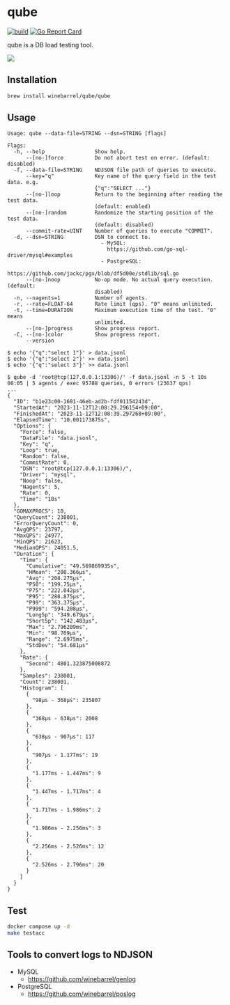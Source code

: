 # qube

[![build](https://github.com/winebarrel/qube/actions/workflows/test.yml/badge.svg)](https://github.com/winebarrel/qube/actions/workflows/test.yml)
[![Go Report Card](https://goreportcard.com/badge/github.com/winebarrel/qube)](https://goreportcard.com/report/github.com/winebarrel/qube)

qube is a DB load testing tool.

![](https://github.com/winebarrel/qube/assets/117768/d7c42cb0-c3eb-4522-b74c-0b05a6fcc2ed)

## Installation

```sh
brew install winebarrel/qube/qube
```

## Usage

```
Usage: qube --data-file=STRING --dsn=STRING [flags]

Flags:
  -h, --help                Show help.
      --[no-]force          Do not abort test on error. (default: disabled)
  -f, --data-file=STRING    NDJSON file path of queries to execute.
      --key="q"             Key name of the query field in the test data. e.g.
                            {"q":"SELECT ..."}
      --[no-]loop           Return to the beginning after reading the test data.
                            (default: enabled)
      --[no-]random         Randomize the starting position of the test data.
                            (default: disabled)
      --commit-rate=UINT    Number of queries to execute "COMMIT".
  -d, --dsn=STRING          DSN to connect to.
                              - MySQL:
                                https://github.com/go-sql-driver/mysql#examples
                              - PostgreSQL:
                                https://github.com/jackc/pgx/blob/df5d00e/stdlib/sql.go
      --[no-]noop           No-op mode. No actual query execution. (default:
                            disabled)
  -n, --nagents=1           Number of agents.
  -r, --rate=FLOAT-64       Rate limit (qps). "0" means unlimited.
  -t, --time=DURATION       Maximum execution time of the test. "0" means
                            unlimited.
      --[no-]progress       Show progress report.
  -C, --[no-]color          Show progress report.
      --version

```

```
$ echo '{"q":"select 1"}' > data.jsonl
$ echo '{"q":"select 2"}' >> data.jsonl
$ echo '{"q":"select 3"}' >> data.jsonl

$ qube -d 'root@tcp(127.0.0.1:13306)/' -f data.jsonl -n 5 -t 10s
00:05 | 5 agents / exec 95788 queries, 0 errors (23637 qps)
...
{
  "ID": "b1e23c00-1601-46eb-ad2b-fdf01154243d",
  "StartedAt": "2023-11-12T12:08:29.296154+09:00",
  "FinishedAt": "2023-11-12T12:08:39.297268+09:00",
  "ElapsedTime": "10.001173875s",
  "Options": {
    "Force": false,
    "DataFile": "data.jsonl",
    "Key": "q",
    "Loop": true,
    "Random": false,
    "CommitRate": 0,
    "DSN": "root@tcp(127.0.0.1:13306)/",
    "Driver": "mysql",
    "Noop": false,
    "Nagents": 5,
    "Rate": 0,
    "Time": "10s"
  },
  "GOMAXPROCS": 10,
  "QueryCount": 238001,
  "ErrorQueryCount": 0,
  "AvgQPS": 23797,
  "MaxQPS": 24977,
  "MinQPS": 21623,
  "MedianQPS": 24051.5,
  "Duration": {
    "Time": {
      "Cumulative": "49.569869935s",
      "HMean": "200.366µs",
      "Avg": "208.275µs",
      "P50": "199.75µs",
      "P75": "222.042µs",
      "P95": "288.875µs",
      "P99": "363.375µs",
      "P999": "594.208µs",
      "Long5p": "349.679µs",
      "Short5p": "142.483µs",
      "Max": "2.796209ms",
      "Min": "98.709µs",
      "Range": "2.6975ms",
      "StdDev": "54.681µs"
    },
    "Rate": {
      "Second": 4801.323875008872
    },
    "Samples": 238001,
    "Count": 238001,
    "Histogram": [
      {
        "98µs - 368µs": 235807
      },
      {
        "368µs - 638µs": 2008
      },
      {
        "638µs - 907µs": 117
      },
      {
        "907µs - 1.177ms": 19
      },
      {
        "1.177ms - 1.447ms": 9
      },
      {
        "1.447ms - 1.717ms": 4
      },
      {
        "1.717ms - 1.986ms": 2
      },
      {
        "1.986ms - 2.256ms": 3
      },
      {
        "2.256ms - 2.526ms": 12
      },
      {
        "2.526ms - 2.796ms": 20
      }
    ]
  }
}
```

## Test

```sh
docker compose up -d
make testacc
```

## Tools to convert logs to NDJSON

* MySQL
    * https://github.com/winebarrel/genlog
* PostgreSQL
    * https://github.com/winebarrel/poslog
